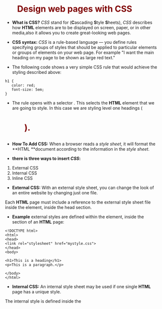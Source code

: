 # Design web pages with CSS

* **What is CSS?** *CSS* stand for (**C**ascading **S**tyle **S**heets), *CSS* describes how **HTML** elements are to be displayed on screen, paper, or in other media,also it allows you to create great-looking web pages.


* **CSS syntax:** *CSS* is a rule-based language — you define rules specifying groups of styles that should be applied to particular elements or groups of elements on your web page. For example "I want the main heading on my page to be shown as large red text."


* The following code shows a very simple CSS rule that would achieve the styling described above:
 ```
 h1 {
    color: red;
    font-size: 5em;
}
 ```
  * The rule opens with a selector . This selects the **HTML** element that we are going to style. In this case we are styling level one headings (<h1>).

  


* **How To Add CSS:** When a browser reads a *style sheet*, it will format the **HTML **document according to the information in the *style sheet*.


* **there is three ways to insert _CSS_:**
1. External CSS
2. Internal CSS
3. Inline CSS

* **External CSS:** With an external style sheet, you can change the look of an entire    website by changing just one file.  

Each **HTML** page must include a reference to the external style sheet file inside the <link> element, inside the head section.

* **Example** external styles are defined within the <link> element, inside the <head> section of an **HTML** page:
```
<!DOCTYPE html>
<html>
<head>
<link rel="stylesheet" href="mystyle.css">
</head>
<body>

<h1>This is a heading</h1>
<p>This is a paragraph.</p>

</body>
</html>
``` 

* **Internal CSS:** An internal style sheet may be used if one single **HTML** page has a unique style.

The internal style is defined inside the <style> element, inside the head section.

* **Example** internal styles are defined within the <style> element, inside the <head> section of an HTML page:
```
<!DOCTYPE html>
<html>
<head>
<style>
body {
  background-color: linen;
}

h1 {
  color: maroon;
  margin-left: 40px;
}
</style>
</head>
<body>

<h1>This is a heading</h1>
<p>This is a paragraph.</p>

</body>
</html>
```

* **Inline CSS:** An inline style may be used to apply a unique style for a single element.

To use inline styles, add the style attribute to the relevant element. The style attribute can contain any CSS property.

* **Example** inline styles are defined within the "style" attribute of the relevant element:
```
<!DOCTYPE html>
<html>
<body>

<h1 style="color:blue;text-align:center;">This is a heading</h1>
<p style="color:red;">This is a paragraph.</p>

</body>
</html>
```



